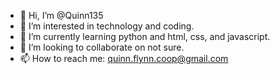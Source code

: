- 👋 Hi, I’m @Quinn135
- 👀 I’m interested in technology and coding.
- 🌱 I’m currently learning python and html, css, and javascript.
- 💞️ I’m looking to collaborate on not sure.
- 📫 How to reach me: quinn.flynn.coop@gmail.com

<!---
Quinn135/Quinn135 is a ✨ special ✨ repository because its `README.md` (this file) appears on your GitHub profile.
You can click the Preview link to take a look at your changes.
--->
